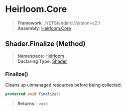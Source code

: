 # Heirloom.Core

> **Framework**: .NETStandard,Version=v2.1  
> **Assembly**: [Heirloom.Core][0]

## Shader.Finalize (Method)

> **Namespace**: [Heirloom][0]  
> **Declaring Type**: [Shader][1]

### Finalize()

Cleans up unmanaged resources before being collected.

```cs
protected void Finalize()
```

> **Returns** - `void`

[0]: ../../../Heirloom.Core.md
[1]: ../Shader.md
